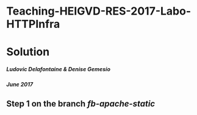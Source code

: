# Teaching-HEIGVD-RES-2017-Labo-HTTPInfra
# Solution
##### Ludovic Delafontaine & Denise Gemesio
##### June 2017

## Step 1 on the branch *fb-apache-static*
